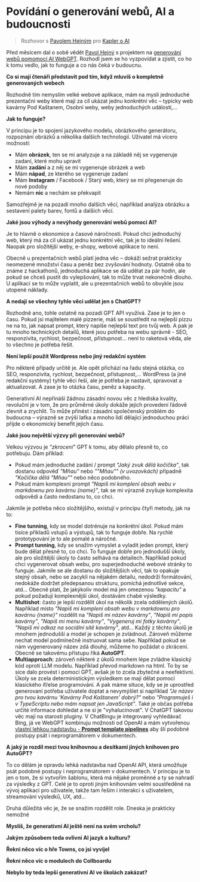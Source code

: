 # Povídání o generování webů, AI a budoucnosti

> Rozhovor s [Pavolem Hejným](https://www.pavolhejny.com/) pro [Kapler o AI](https://www.kapler.cz/category/AI/)

Před měsícem dal o sobě vědět [Pavol Hejný](https://www.pavolhejny.com/) s projektem na [generování webů pomomocí AI WebGPT](https://webgpt.cz/).
Rozhodl jsem se ho vyzpovídat a zjistit, co ho k tomu vedlo, jak to funguje a co nás čeká v budoucnu.

**Co si mají čtenáři představit pod tím, když mluvíš o kompletně generovaných webech**

Rozhodně tím nemyslím velké webové aplikace, mám na mysli jednoduché prezentační weby které mají za cíl ukázat jednu konkrétní věc – typicky web kavárny Pod Kaštanem, Osobní weby, weby jednoduchých událostí,...

**Jak to funguje?**

V principu je to spojení jazykového modelu, obrázkového generátoru, rozpoznání obrázků a několika dalších technologií.
Uživatel má vícero možností:

-   Mám **obrázek**, ten se mi analyzuje a na základě něj se vygeneruje zadaní, které mohu upravit
-   Mám **zadání** a z něj se mi vygeneruje obrázek a web
-   Mám **nápad**, ze kterého se vygeneruje zadaní
-   Mám **Instagram** / Facebook / Starý web, který se mi přegeneruje do nové podoby
-   Nemám **nic** a nechám se překvapit

Samozřejmě je na pozadí mnoho dalších věcí, například analýza obrázku a sestavení palety barev, fontů a dalších věcí.

**Jaké jsou výhody a nevýhody generování webů pomocí AI?**

Je to hlavně o ekonomice a časové náročnosti. Pokud chci jednoduchý web, který má za cíl ukázat jednu konkrétní věc, tak je to ideální řešení.
Naopak pro složitější weby, e-shopy, webové aplikace to není.

Obecně u prezentačních webů platí jedna věc – dokáží sežrat prakticky neomezené množství času a peněz bez zvyšování hodnoty.
Ostatně oba to známe z hackathonů, jednoduchá aplikace se dá udělat za pár hodin, ale pokud se chceš pustit do vylepšování, tak to může trvat nekonečně dlouho. U aplikací se to může vyplatit, ale u prezentačních webů to obvykle jsou utopené náklady.

**A nedají se všechny tyhle věci udělat jen s ChatGPT?**

Rozhodně ano, tohle ostatně na pozadí GPT API využívá. Zase je to jen o času. Pokud jsi majitelem malé pizzerie, máš se soustředit na nejlepší pizzu ne na to, jak napsat prompt, který napíše nejlepší text pro tvůj web. A pak je tu mnoho technických detailů, které jsou potřeba na webu správně - SEO, responzivita, rychlost, bezpečnost, přístupnost... není to raketová věda, ale to všechno je potřeba řešit.

**Není lepší použít Wordpress nebo jiný redakční systém**

Pro některé případy určitě je. Ale opět přichází na řadu stejná otázka, co SEO, responzivita, rychlost, bezpečnost, přístupnost,... WordPress (a jiné redakční systémy) tyhle věci řeší, ale je potřeba je nastavit, spravovat a aktualizovat. A zase je to otázka času, peněz a kapacity.

Generativní AI nepřináší žádnou zásadní novou věc z hlediska kvality, revoluční je v tom, že pro průměrné úkoly dokáže jejich provedení řádově zlevnit a zrychlit. To může přínést i zásadní společenský problém do budoucna – výrazně se zvýší laťka a mnoho lidí dělající jednoduchou práci přijde o ekonomický benefit jejich času.

**Jaké jsou největší výzvy při generování webů?**

Velkou výzvou je _"zkrocení"_ GPT k tomu, aby dělalo přesně to, co potřebuju. Dám příklad:

-   Pokud mám jednoduché zadání / prompt _"Jaký zvuk dělá kočička"_, tak dostanu odpověď _"Mňau"_ nebo *""*Mňau*""* _(v uvozovkách)_ případně *"Kočička dělá "*Mňau*""* nebo něco podobného.
-   Pokud mám komplexní prompt _"Napiš mi komplení obsah webu v markdownu pro kavárnu {name}"_, tak se mi výrazně zvyšuje komplexita odpovědi a často nedostanu to, co chci.

Jakmile je potřeba něco složitějšího, existují v principu čtyři metody, jak na to:

-   **Fine tunning**, kdy se model dotrénuje na konkrétní úkol. Pokud mám tisíce příkladů vstupů a výstupů, tak to funguje dobře. Na rychlé prototypování je to ale pomalé a náročné.
-   **Prompt tunning**, kdy se snažím vymyslet a vyladit jeden prompt, který bude dělat přesně to, co chci. To funguje dobře pro jednodušší úkoly, ale pro složitější úkoly to často selhává na detailech. Například pokud chci vygenerovat obsah webu, pro superjednoduché webové stránky to funguje. Jakmile se ale dostanu do složitějších věcí, tak to opakuje stejný obsah, nebo se zacyklí na nějakém detailu, nedodrží formátování, nedokáže dodržet předepsanou strukturu, pomíchá jednotlivé sekce, atd... Obecně platí, že jakýkoliv model má jen omezenou _"kapacitu"_ a pokud požaduji komplexnější úkol, dostávám chabé výsledky.
-   **Multishot**: často je lepší rozdělit úkol na několik zcela oddělených úkolů. Například místo _"Napiš mi komplení obsah webu v markdownu pro kavárnu {name}"_ rozdělit na _"Napiš mi název kavárny"_, _"Napiš mi popis kavárny"_, _"Napiš mi menu kavárny"_, _"Vygeneruj mi fotky kavárny"_, _"Napiš mi odkaz na sociální sítě kavárny"_, atd... Každý z těchto úkolů je mnohem jednodušší a model je schopen je zvládnout. Zároveň můžeme nechat model podmínečně instruovat sama sebe. Například pokud se nám vygenerovaný název zdá dlouhý, můžeme ho požádat o zkrácení. Obecně se takovému přístupu říká **AutoGPT**.
-   **Multiapproach**: zároveň některé z úkolů mnohem lépe zvládne klasický kód oproti LLM modelu. Například převod markdown na html. To by se sice dalo provést i pomocí GPT, avšak je to zcela zbytečné a neefektivní. Úkoly se zcela deterministickým výsledkem se mají dělat pomocí klasického if/else programování. A pak máme situce, kdy se je uprostřed generovaní potřeba uživatele doptat a nevymýšlet si například _"Je název pro tvou kavárnu 'Kavárny Pod Kaštanem' dobrý?"_ nebo _"Programuješ i v TypeScriptu nebo mám napsat jen JavaScript"_. Také je občas potřeba určité informace dohledat a ne si je "vyhalucinovat". V ChatGPT takovou věc mají na starosti pluginy. V ChatBingu je integrovaný vyhledávač Bing, já ve WebGPT kombinuju možnosti od OpenAI a mám vytvořenou [vlastní lehkou nadstavbu - **Prompt template pipelines**](https://github.com/webgptorg/ptp) aby šli podobné postupy psát i neprogramátorem v dokumentech.

**A jaký je rozdíl mezi tvou knihovnou a desítkami jiných knihoven pro AutoGPT?**

To co dělám je opravdu lehká nadstavba nad OpenAI API, která umožňuje psát podobné postupy i neprogramátorem v dokumentech. V principu je to jen o tom, že si vytvořím šablonu, která má nějaké proměnné a ty se nahradí za výsledky z GPT. Celé je to oproti jiným knihovnám velmi soustředěné na vývoj aplikací pro uživatele, takže tam řeším i interakci s uživatelem, streamování výsledků, UX, atd...

Druhá důležitá věc je, že se snažím rozdělit role. Dneska je prakticky nemožné

**Myslíš, že generativní AI ještě není na svém vrcholu?**

<!--
















-->

<!--
ChatGPT nebyl technologickým průlomem ale UX/Aligment průlomem
-->

**Jakým způsobem teda ovlivní AI jazyk a kulturu?**

<!--
















-->

**Řekni něco víc o hře Towns, co jsi vyvíjel**

<!--
















-->

**Řekni něco víc o modulech do Collboardu**

<!--
















-->

**Nebylo by teda lepší generativní AI ve školách zakázat?**

<!--
















-->

<!--




















Kalkulačka
Musíme se naučit skákat z postavené laťky ne ze země přeskakovat laťku.
-->

<!--

======================================================================================================================

Jsi zkušený novinář a vydavatel, který se věnuje tématu umělé inteligence.
Před pár dny o sobě dal Pavol Hejný vědět s projektem na generování webů pomomocí AI.
Rozhodl jsi se ho vyzpovídat a zjistit, co ho k tomu vedlo, jak to funguje a co nás čeká v budoucnu.

Co zmínit v rozhovoru:

- Proč je generátor obrázků Dalle-3 velká věc [1]
- primární a sekundární služby: GPT a generování obrázků jsou *"pouze"* stavební bloky podobné jakými byl tranzistor [1]
- Do širokého povědomí dostal AI až ChatGPT, co je víc UX než technický průlom [2]
- Zcela jistě se vynoří spousta různých forem jak generativní AI ovládat [2]
- vznik zcela nového odvětví na pomezí programování a psaní textu
- programování má stejně daleko k matematice jako lingvistice i když běžný stereotyp ještě před pár lety byl že programování je primárně o matematice
- technologie zásnění kulturu- velmi pravděpodobně to budeme mít zásadní kulturní díla 21 století pomocí generativní umělé inteligence Případně se bude jednat o věc Na Pomezí kódu a textu například něco jako šablona nebo instrukce
- Já jsem primárně aplikační vývojář na výzkumník založil jsem H-edu colboard a teď mi dává smysl dělat tohle
- Dynamické galerie, divadlo či prezentace specificky pro publikum co mě ale napadá že by mohla být dokonalá forma Pro tuhle novou generativní technologie jsou počítačové hry například už před 15 lety Minecraft byl první hrou která masově rozšířila koncept procedurálně generovaných světů –
- Řekni mi o tom víc ty sám jsi vyvíjel počítačovou hru
- Důležité je vědět K čemu jsou technologie dobré A k čemu dobré nejsou – Každý by mě pokud lidé kteří Můj syn který má teď rok a půl bude Podle statistiky žít do roku 2100- není prakticky možné aby uspěl ve světě se znalostmi 20 století bude naprosto nutné je naprosto nutné a nejenom pro ní ale i pro mě naučit se pracovat s generativními velmi počítačové znalosti jsou prakticky jsou naprostá nezbytnost a obecně Těžko říct jestli je nutné umět programovat Spíš bych řekl že je důležité umět mít počítačové přemýšlení a umět skriptovat a také Těžko říct na kolik bude zásadní znalost mluvit v cizím jazykem – podle mě bude důležité umět mluvit a dorozumět se gramatika bude ale asi stále lépe a lépe pustínitelné jazykovými modely
- generativní textová umělá inteligence zcela jistě změní i povahu jazyka – mnoho věcí v jazyce vychází z technologických možností úplně jinak používáme jazyk v mluvené formě když přišla 19 století masová potřeba aby plošně populace uměla číst a psát nejenom mluvit přišla také potřeba kodifikovat pravidla
- Ztráta práce a etika přiznávání AI


Rozsah rozhovoru ideálně:
Počet znaků: 9021
Počet slov: 1364
Počet normostran: 5

---

[1] Ač se na první pohled může zdát, že se jedná o *"pouze další představení obrázkového generátoru"*, tak tomu však absolutně není.

Doposud byl hype a pozornost kolem primárních služeb, které poskytují *"cihly, maltu, beton, železo"* v podobě generátoru textu, generátoru obrázků, přepisu a syntézy zvuku,...

Přichází ale doba sekundárních služeb postavených z těchto ingrediencí, které budou umět generovat kompletní kulturní jednotky např. celé knihy, prezentace, návrhy fyzických produktů, matematické důkazy, návrhy byznys plánů, složení celého koncertu, navržení galerie nebo vygenerování celého webu.

Já pracuji na službě, která umí z různých zadání i pouhých nápadů generovat kompletní weby se vším všudy. A nové Dalle bude game changer:

Na vygenerování webu potřebuje @Aiwebdesigner jak dobrý generátor textů, ale také mít k dispozici dobrý generátor obrázků. Doposud byl etalonem MidJourney 5.X, který byl míle napřed oproti Dalle i jakémukoliv modelu Stable Difusion.

Poblém je však ten, že MidJouney nelze použít jako API; respektive vše lze teoreticky použít jako API a já jsem to poměrně složitě řešil tak, že jsem si do kontrolovaného prohlížeče pomocí Puppeteeru a posílal přes interní frontu zadání a pak je vytahoval jiným skriptem 🤯 – extrémně složité nespolehlivé řešení.
A hlavně vygenerování jednoho obrázku tímhle způsobem trvá cca 3 minuty + je to právně a licenčně na hraně.

Jakmile bude existovat generátor obrázků srovnatelný s MJ5, který lze použít jako stavební blok aplikace, najednou to odemkne potenciál všem sekundárním aplikacím a ještě uvidíme zajímavé věci.


---

[2] Opravdu hodně se mi líbí, jak se teď poprvé po dlouhé době vytváří zcela nový aplikační/UI/UX form-factor nad generativním AI.

V principu máme hodně pokročilou surovou technologii která umí pokračovat v libovolném textu, do jak ji zabalíme a prezentujeme uživateli může mít 1000 různých podob.

- Chat(GPT) byl právě jedna z takových podob a ač tu GPT bylo několik let před ChatGPT, tak pro drtivou většinu populace byl průlom právě ten chat.
- Další forma je (GitHub) copilot.
- A ještě trochu jiná je jediné políčko z požadavky.
- A také zajímavě má tuhle věc řešené Notion.
- A také nelze nezmínit Grammarly a Deepl

---

A nyní veď rozhovor.

-->
